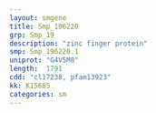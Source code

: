 ```yaml
---
layout: smgene
title: Smp_196220
grp: Smp_19
description: "zinc finger protein"
smp: Smp_196220.1
uniprot: "G4V5M8"
length:  1791
cdd: "cl17238, pfam13923"
kk: K15685
categories: sm
---
```

